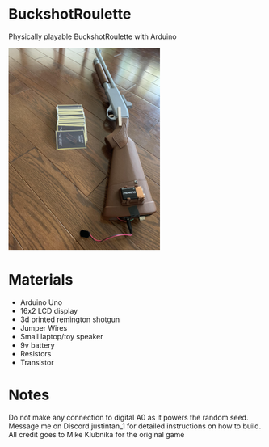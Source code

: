 # BuckshotRoulette
Physically playable BuckshotRoulette with Arduino

<img src="buckshot_50.jpg" alt="Image of shotgun" width="300">

# Materials 
- Arduino Uno
- 16x2 LCD display
- 3d printed remington shotgun
- Jumper Wires
- Small laptop/toy speaker
- 9v battery
- Resistors
- Transistor

# Notes 
Do not make any connection to digital A0 as it powers the random seed. Message me on Discord justintan_1 for detailed instructions on how to build.
All credit goes to Mike Klubnika for the original game

